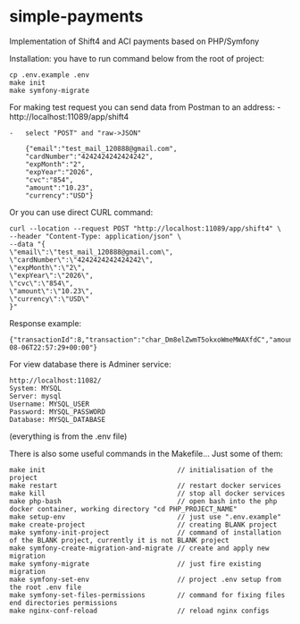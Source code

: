 # simple-payments

Implementation of Shift4 and ACI payments based on PHP/Symfony


Installation:
    you have to run command below from the root of project: 

    cp .env.example .env
    make init
    make symfony-migrate


For making test request you can send data from Postman to an address:
    -    http://localhost:11089/app/shift4

    -   select "POST" and "raw->JSON"
    
        {"email":"test_mail_120888@gmail.com",
        "cardNumber":"4242424242424242",
        "expMonth":"2",
        "expYear":"2026",
        "cvc":"854",
        "amount":"10.23",
        "currency":"USD"}

Or you can use direct  CURL command:

    curl --location --request POST "http://localhost:11089/app/shift4" \
    --header "Content-Type: application/json" \
    --data "{
    \"email\":\"test_mail_120888@gmail.com\",
    \"cardNumber\":\"4242424242424242\",
    \"expMonth\":\"2\",
    \"expYear\":\"2026\",
    \"cvc\":\"854\",
    \"amount\":\"10.23\",
    \"currency\":\"USD\"
    }"

Response example:
    
    {"transactionId":8,"transaction":"char_Dm8elZwmT5okxoWmeMWAXfdC","amount":"10.23","currency":"USD","cardNumber":"4242424242424242","cardBin":"card_Kc8YE4dvSwrXf0WxGquBVI1p","created_at":"2024-08-06T22:57:29+00:00"}

For view database there is Adminer service:

    http://localhost:11082/
    System: MYSQL
    Server: mysql
    Username: MYSQL_USER
    Password: MYSQL_PASSWORD
    Database: MYSQL_DATABASE

(everything is from the .env file)

There is also some useful commands in the Makefile... Just some of them:

    make init                                 // initialisation of the project
    make restart                              // restart docker services
    make kill                                 // stop all docker services
    make php-bash                             // open bash into the php docker container, working directory "cd PHP_PROJECT_NAME"
    make setup-env                            // just use ".env.example"
    make create-project                       // creating BLANK project
    make symfony-init-project                 // command of installation of the BLANK project, currently it is not BLANK project
    make symfony-create-migration-and-migrate // create and apply new migration
    make symfony-migrate                      // just fire existing migration
    make symfony-set-env                      // project .env setup from the root .env file
    make symfony-set-files-permissions        // command for fixing files end directories permissions
    make nginx-conf-reload                    // reload nginx configs
